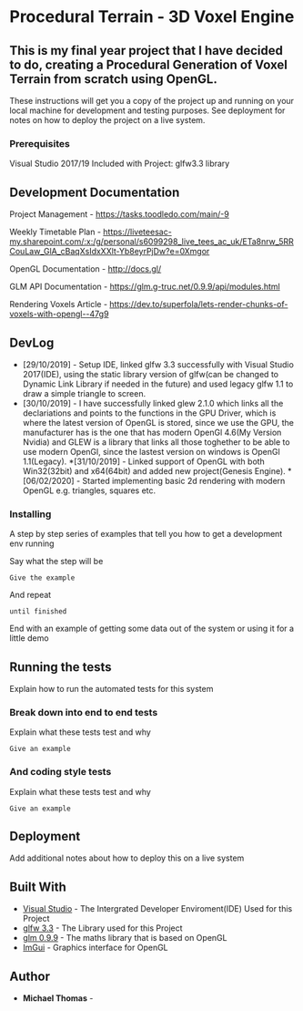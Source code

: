 # Procedural Terrain - 3D Voxel Engine

## This is my final year project that I have decided to do, creating a Procedural Generation of Voxel Terrain from scratch using OpenGL.

These instructions will get you a copy of the project up and running on your local machine for development and testing purposes. See deployment for notes on how to deploy the project on a live system.

### Prerequisites

Visual Studio 2017/19
Included with Project:
glfw3.3 library

## Development Documentation
Project Management - https://tasks.toodledo.com/main/-9

Weekly Timetable Plan - https://liveteesac-my.sharepoint.com/:x:/g/personal/s6099298_live_tees_ac_uk/ETa8nrw_5RRCouLaw_GlA_cBaqXsIdxXXlt-Yb8eyrPjDw?e=0Xmgor

OpenGL Documentation - http://docs.gl/

GLM API Documentation - https://glm.g-truc.net/0.9.9/api/modules.html

Rendering Voxels Article - https://dev.to/superfola/lets-render-chunks-of-voxels-with-opengl--47g9

## DevLog

* [29/10/2019] - Setup IDE, linked glfw 3.3 successfully with Visual Studio 2017(IDE), 
using the static library version of glfw(can be changed to Dynamic Link Library if needed in the future) and used legacy glfw 1.1 to draw a simple triangle to screen.
* [30/10/2019] - I have successfully linked glew 2.1.0 which links all the declariations and points to the functions in the GPU Driver, which is where the latest version of OpenGL is stored, since we use the GPU, the manufacturer
has is the one that has modern OpenGl 4.6(My Version Nvidia) and GLEW is a library that links all those toghether to be able to use modern OpenGl, since the lastest version on windows is OpenGl 1.1(Legacy).
*[31/10/2019] - Linked support of OpenGL with both Win32(32bit) and x64(64bit) and added new project(Genesis Engine).
*[06/02/2020] - Started implementing basic 2d rendering with modern OpenGL e.g. triangles, squares etc.
### Installing

A step by step series of examples that tell you how to get a development env running

Say what the step will be

```
Give the example
```

And repeat

```
until finished
```

End with an example of getting some data out of the system or using it for a little demo

## Running the tests

Explain how to run the automated tests for this system

### Break down into end to end tests

Explain what these tests test and why

```
Give an example
```

### And coding style tests

Explain what these tests test and why

```
Give an example
```

## Deployment

Add additional notes about how to deploy this on a live system

## Built With

* [Visual Studio](https://visualstudio.microsoft.com/vs/) - The Intergrated Developer Enviroment(IDE) Used for this Project
* [glfw 3.3](https://www.glfw.org/) - The Library used for this Project
* [glm 0.9.9](https://glm.g-truc.net/0.9.9/index.html) - The maths library that is based on OpenGL
* [ImGui](https://github.com/ocornut/imgui) - Graphics interface for OpenGL

## Author

* **Michael Thomas** - 

